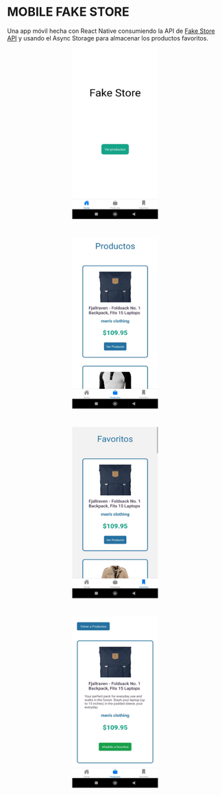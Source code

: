 # MOBILE FAKE STORE

Una app móvil hecha con React Native consumiendo la API de [Fake Store API](https://fakestoreapi.com/) y usando el Async Storage para almacenar los productos favoritos.

<div style="text-align:center; margin-bottom: 40px;">
    <img src="./images/01.jpeg" alt="Pantalla principal" style="width:200px;height:400px;">
</div>

<div style="text-align:center; margin-bottom: 40px;">
    <img src="./images/04.jpeg" alt="Pantalla de Productos" style="width:200px;height:400px;">
</div>

<div style="text-align:center; margin-bottom: 40px;">
    <img src="./images/03.jpeg" alt="Pantalla de Favoritos" style="width:200px;height:400px;">
</div>

<div style="text-align:center; margin-bottom: 40px;">
    <img src="./images/02.jpeg" alt="Pantalla de Producto" style="width:200px;height:400px;">
</div>
